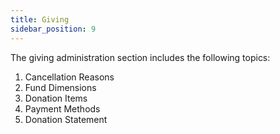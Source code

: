 ```yaml
---
title: Giving
sidebar_position: 9
---
```


The giving administration section includes the following topics:

1. Cancellation Reasons
2. Fund Dimensions
3. Donation Items
4. Payment Methods
5. Donation Statement